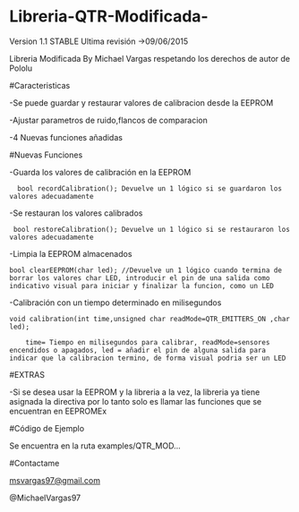 # Libreria-QTR-Modificada-
Version 1.1 STABLE
Ultima revisión ->09/06/2015

Libreria Modificada By Michael Vargas
respetando los derechos de autor de Pololu

#Caracteristicas

-Se puede guardar y restaurar valores de calibracion desde la EEPROM

-Ajustar parametros de ruido,flancos de comparacion

-4 Nuevas funciones añadidas

#Nuevas Funciones

-Guarda los valores de calibración en la EEPROM

      bool recordCalibration(); Devuelve un 1 lógico si se guardaron los valores adecuadamente
      
-Se restauran los valores calibrados

     bool restoreCalibration(); Devuelve un 1 lógico si se restauraron los valores adecuadamente
     
-Limpia la EEPROM almacenados

    bool clearEEPROM(char led); //Devuelve un 1 lógico cuando termina de borrar los valores char LED, introducir el pin de una salida como indicativo visual para iniciar y finalizar la funcion, como un LED
    
-Calibración con un tiempo determinado en milisegundos

    void calibration(int time,unsigned char readMode=QTR_EMITTERS_ON ,char led);
    
        time= Tiempo en milisegundos para calibrar, readMode=sensores encendidos o apagados, led = añadir el pin de alguna salida para indicar que la calibracion termino, de forma visual podria ser un LED

#EXTRAS

-Si se desea usar la EEPROM y la libreria a la vez, la libreria ya tiene asignada la directiva por lo tanto solo es llamar las funciones que se encuentran en EEPROMEx

#Código de Ejemplo

Se encuentra en la ruta examples/QTR_MOD...


#Contactame

msvargas97@gmail.com

@MichaelVargas97
